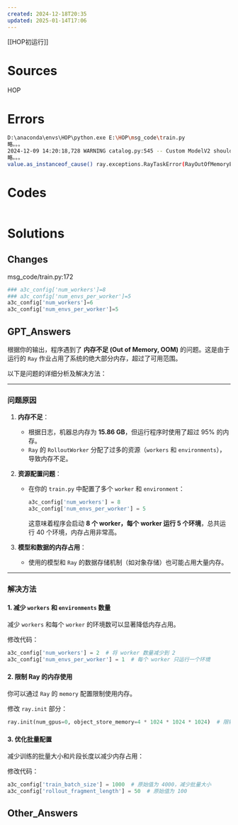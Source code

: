 ```yaml
---
created: 2024-12-18T20:35
updated: 2025-01-14T17:06
---
```

[[HOP初运行]]
# Sources
HOP

# Errors
```bash
D:\anaconda\envs\HOP\python.exe E:\HOP\msg_code\train.py
略。。。
2024-12-09 14:20:18,728 WARNING catalog.py:545 -- Custom ModelV2 should accept all custom options as **kwargs, instead of expecting them in config['custom_model_config']! pid=16000) D:\anaconda\envs\HOP\lib\site-packages\numpy\core\_methods.py:179: RuntimeWarning: overflow encountered in reduce pid=16000) ret = umr_sum(arr, axis, dtype, out, keepdims, where=where) 
略。。。
value.as_instanceof_cause() ray.exceptions.RayTaskError(RayOutOfMemoryError): ray::RolloutWorker.par_iter_init() (pid=208388, ip=127.0.0.1, repr=<ray.rllib.evaluation.rollout_worker.RolloutWorker object at 0x000001D3D9F815C8>) File "python\ray\_raylet.pyx", line 585, in ray._raylet.execute_task File "D:\anaconda\envs\HOP\lib\site-packages\ray\_private\memory_monitor.py", line 158, in raise_if_low_memory self.error_threshold)) ray._private.memory_monitor.RayOutOfMemoryError: More than 95% of the memory on node LAPTOP-8F8GNOLG is used (15.61 / 15.86 GB). The top 10 memory consumers are: PID MEM COMMAND 22468 1.73GiB D:\pycharm\PyCharm 2023.2.4\bin\pycharm64.exe E:\HOP 118016 0.77GiB D:\anaconda\envs\HOP\python.exe E:\HOP\msg_code\train.py 14156 0.61GiB D:\anaconda\envs\HOP\python.exe D:\anaconda\envs\HOP\lib\site-packages\ray\workers/default_worker.py 206356 0.61GiB D:\anaconda\envs\HOP\python.exe D:\anaconda\envs\HOP\lib\site-packages\ray\workers/default_worker.py 209800 0.61GiB D:\anaconda\envs\HOP\python.exe D:\anaconda\envs\HOP\lib\site-packages\ray\workers/default_worker.py 208812 0.61GiB D:\anaconda\envs\HOP\python.exe D:\anaconda\envs\HOP\lib\site-packages\ray\workers/default_worker.py 16000 0.61GiB D:\anaconda\envs\HOP\python.exe D:\anaconda\envs\HOP\lib\site-packages\ray\workers/default_worker.py 205948 0.61GiB D:\anaconda\envs\HOP\python.exe D:\anaconda\envs\HOP\lib\site-packages\ray\workers/default_worker.py 20100 0.61GiB D:\anaconda\envs\HOP\python.exe D:\anaconda\envs\HOP\lib\site-packages\ray\workers/default_worker.py 208388 0.61GiB D:\anaconda\envs\HOP\python.exe D:\anaconda\envs\HOP\lib\site-packages\ray\workers/default_worker.py In addition, up to 0.0 GiB of shared memory is currently being used by the Ray object store. --- --- Tip: Use the `ray memory` command to list active objects in the cluster. --- To disable OOM exceptions, set RAY_DISABLE_MEMORY_MONITOR=1. --- 进程已结束，退出代码为 1
```

# Codes

```python

```

# Solutions
## Changes
msg_code/train.py:172
```python
### a3c_config['num_workers']=8  
### a3c_config['num_envs_per_worker']=5  
a3c_config['num_workers']=6  
a3c_config['num_envs_per_worker']=5
```

## GPT_Answers
根据你的输出，程序遇到了 **内存不足 (Out of Memory, OOM)** 的问题。这是由于运行的 `Ray` 作业占用了系统的绝大部分内存，超过了可用范围。

以下是问题的详细分析及解决方法：

---

### **问题原因**

1. **内存不足**：
    
    - 根据日志，机器总内存为 **15.86 GB**，但运行程序时使用了超过 95% 的内存。
    - `Ray` 的 `RolloutWorker` 分配了过多的资源（`workers` 和 `environments`），导致内存不足。
2. **资源配置问题**：
    
    - 在你的 `train.py` 中配置了多个 `worker` 和 `environment`：
        
        ```python
        a3c_config['num_workers'] = 8
        a3c_config['num_envs_per_worker'] = 5
        ```
        
        这意味着程序会启动 **8 个 worker，每个 worker 运行 5 个环境**，总共运行 40 个环境，内存占用非常高。
3. **模型和数据的内存占用**：
    
    - 使用的模型和 `Ray` 的数据存储机制（如对象存储）也可能占用大量内存。

---

### **解决方法**

#### 1. **减少 `workers` 和 `environments` 数量**

减少 `workers` 和每个 `worker` 的环境数可以显著降低内存占用。

修改代码：

```python
a3c_config['num_workers'] = 2  # 将 worker 数量减少到 2
a3c_config['num_envs_per_worker'] = 1  # 每个 worker 只运行一个环境
```

#### 2. **限制 Ray 的内存使用**

你可以通过 `Ray` 的 `memory` 配置限制使用内存。

修改 `ray.init` 部分：

```python
ray.init(num_gpus=0, object_store_memory=4 * 1024 * 1024 * 1024)  # 限制 object store 内存为 4GB
```

#### 3. **优化批量配置**

减少训练的批量大小和片段长度以减少内存占用：

修改代码：

```python
a3c_config['train_batch_size'] = 1000  # 原始值为 4000，减少批量大小
a3c_config['rollout_fragment_length'] = 50  # 原始值为 100
```

## Other_Answers